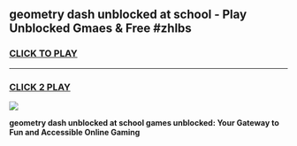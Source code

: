 
## geometry dash unblocked at school - Play Unblocked Gmaes & Free #zhlbs
<h3>
<a href="https://news.freeplayer.one?title=geometry_dash_unblocked_at_school&ref=26F">CLICK TO PLAY</a></h3>
<hr>

<h3>
<a href="https://news.freeplayer.one?title=geometry_dash_unblocked_at_school&ref=26F">CLICK 2 PLAY</a>
  
</h3>

<a href="https://news.freeplayer.one?title=geometry_dash_unblocked_at_school&ref=26F/"><img src="https://clearcache.store/games.png"></a>


**geometry dash unblocked at school games unblocked: Your Gateway to Fun and Accessible Online Gaming**
